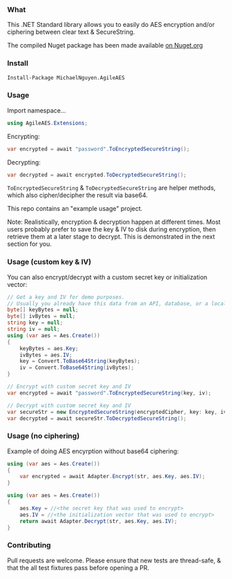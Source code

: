 ### What
This .NET Standard library allows you to easily do AES encryption and/or ciphering between clear text & SecureString.

The compiled Nuget package has been made available [on Nuget.org](https://www.nuget.org/packages/MichaelNguyen.AgileAES/)

### Install
```bash
Install-Package MichaelNguyen.AgileAES
```

### Usage
Import namespace...
```c#
using AgileAES.Extensions;
```

Encrypting:
```c#
var encrypted = await "password".ToEncryptedSecureString();
```

Decrypting:
```c#
var decrypted = await encrypted.ToDecryptedSecureString();
```

`ToEncryptedSecureString` & `ToDecryptedSecureString` are helper methods, which also cipher/decipher the result via base64.

This repo contains an "example usage" project.

Note: Realistically, encryption & decryption happen at different times. Most users probably prefer to save the key & IV to disk during encryption, then retrieve them at a later stage to decrypt. This is demonstrated in the next section for you.

### Usage (custom key & IV)
You can also encrypt/decrypt with a custom secret key or initialization vector:
``` c#
// Get a key and IV for demo purposes.
// Usually you already have this data from an API, database, or a local file, but for completeness I'll show how to generate some anyways
byte[] keyBytes = null;
byte[] ivBytes = null;
string key = null;
string iv = null;
using (var aes = Aes.Create())
{
	keyBytes = aes.Key;
	ivBytes = aes.IV;
	key = Convert.ToBase64String(keyBytes);
	iv = Convert.ToBase64String(ivBytes);
}

// Encrypt with custom secret key and IV
var encrypted = await "password".ToEncryptedSecureString(key, iv);

// Decrypt with custom secret key and IV
var secureStr = new EncryptedSecureString(encryptedCipher, key: key, iv: iv);
var decrypted = await secureStr.ToDecryptedSecureString();
````

### Usage (no ciphering)
Example of doing AES encyrption without base64 ciphering:
```c#
using (var aes = Aes.Create())
{
    var encrypted = await Adapter.Encrypt(str, aes.Key, aes.IV);
}
```
```c#
using (var aes = Aes.Create())
{
    aes.Key = //<the secret key that was used to encrypt>
    aes.IV = //<the initialization vector that was used to encrypt>
    return await Adapter.Decrypt(str, aes.Key, aes.IV);
}
```

### Contributing
Pull requests are welcome. Please ensure that new tests are thread-safe, & that the all test fixtures pass before opening a PR.
